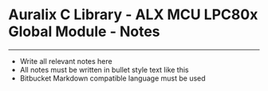 # Auralix C Library - ALX MCU LPC80x Global Module - Notes
---
- Write all relevant notes here
- All notes must be written in bullet style text like this
- Bitbucket Markdown compatible language must be used
